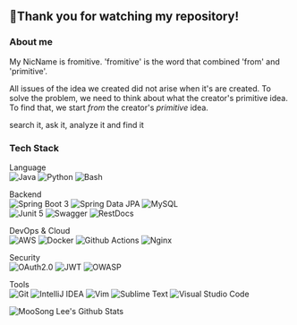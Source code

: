## 🙏Thank you for watching my repository!


<!--
**fromitive/fromitive** is a ✨ _special_ ✨ repository because its `README.md` (this file) appears on your GitHub profile.

Here are some ideas to get you started:

- 🔭 I’m currently working on ...
- 🌱 I’m currently learning ...
- 👯 I’m looking to collaborate on ...
- 🤔 I’m looking for help with ...
- 💬 Ask me about ...
- 📫 How to reach me: ...
- 😄 Pronouns: ...
- ⚡ Fun fact: ...
-->
### About me
My NicName is fromitive.
'fromitive' is the word that combined 'from' and 'primitive'.

All issues of the idea we created did not arise when it's are created.
To solve the problem, we need to think about what the creator's primitive idea.
To find that, we start *from* the creator's *primitive* idea.

search it, ask it, analyze it and find it

### Tech Stack

Language<br>
![Java](https://img.shields.io/badge/java-%23ED8B00.svg?style=flat&logo=openjdk&logoColor=white) ![Python](https://img.shields.io/badge/Python-14354C?style=flat&logo=python&logoColor=white) ![Bash](https://img.shields.io/badge/Shell_Script-121011?style=flat&logo=gnu-bash&logoColor=white)

Backend<br>
![Spring Boot 3](https://img.shields.io/badge/SpringBoot_3-6DB33F?style=flat&logo=springboot&logoColor=white) ![Spring Data JPA](https://img.shields.io/badge/Spring_Data_JPA-59666C?style=flat&logo=hibernate&logoColor=white) ![MySQL](https://img.shields.io/badge/MySQL_8-4479A1?style=flat&logo=mysql&logoColor=white) <br>![Junit 5](https://img.shields.io/badge/Junit5-25A162?style=flat&logo=junit5&logoColor=white) ![Swagger](https://img.shields.io/badge/Swagger-85EA2D?style=flat&logo=swagger&logoColor=black) ![RestDocs](https://img.shields.io/badge/RestDocs-6DB33F?style=flat&logo=spring&logoColor=white)

DevOps &amp; Cloud<br>
![AWS](https://img.shields.io/badge/amazon_AWS-232F3E?style=flat&logo=amazon-web-services&logoColor=white) ![Docker](https://img.shields.io/badge/Docker-0?style=flat&logo=docker&logoColor=white&color=2496ED) ![Github Actions](https://img.shields.io/badge/GitHub%20Actions-0?style=flat&logo=GitHub%20Actions&logoColor=white&color=%232088FF) ![Nginx](https://img.shields.io/badge/Nginx-009639?style=flat&logo=nginx&logoColor=white)

Security<br>
![OAuth2.0](https://img.shields.io/badge/OAuth2-0?style=flat&logo=auth0&logoColor=white&color=%23000000) ![JWT](https://img.shields.io/badge/JWT-black?style=flat&logo=JSON%20web%20tokens) ![OWASP](https://img.shields.io/badge/OWASP_Top_10-000000?style=flat&logo=owasp&logoColor=white)

Tools<br>
![Git](https://img.shields.io/badge/git-%23F05033.svg?style=flat&logo=git&logoColor=white) ![IntelliJ IDEA](https://img.shields.io/badge/IntelliJIDEA-000000.svg?style=flat&logo=intellij-idea&logoColor=white) ![Vim](https://img.shields.io/badge/VIM-%2311AB00.svg?style=flat&logo=vim&logoColor=white) ![Sublime Text](https://img.shields.io/badge/sublime_text-%23575757.svg?style=flat&logo=sublime-text&logoColor=important) ![Visual Studio Code](https://img.shields.io/badge/Visual%20Studio%20Code-0078d7.svg?style=flat&logo=visual-studio-code&logoColor=white)

![MooSong Lee's Github Stats](https://github-readme-stats.vercel.app/api?username=fromitive&show_icons=true)
